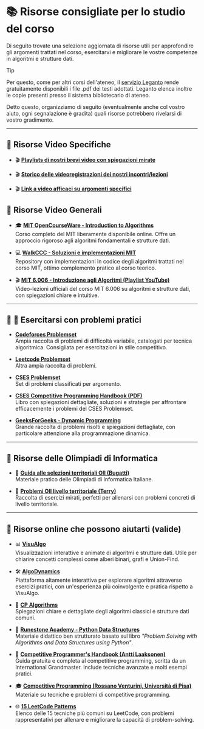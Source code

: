 # 📚 Risorse consigliate per lo studio del corso

Di seguito trovate una selezione aggiornata di risorse utili per approfondire gli argomenti trattati nel corso, esercitarvi e migliorare le vostre competenze in algoritmi e strutture dati.

> [!TIP]
> Per questo, come per altri corsi dell'ateneo, il [servizio Leganto](https://univr.alma.exlibrisgroup.com/leganto/public/39UVR_INST/lists/5060419080005791?auth=SAML) rende gratuitamente disponibili i file .pdf dei testi adottati. Leganto elenca inoltre le copie presenti presso il sistema bibliotecario di ateneo.

Detto questo, organizziamo di seguito (eventualmente anche col vostro aiuto, ogni segnalazione è gradita) quali risorse potrebbero rivelarsi di vostro gradimento.

---

## 🎥 Risorse Video Specifiche

- 🎬 **[Playlists di nostri brevi video con spiegazioni mirate](videoregistrazioni_nostre)**

- 🎬 **[Storico delle videoregistrazioni dei nostri incontri/lezioni](videoregistrazioni_incontri)**

- 🎬 **[Link a video afficaci su argomenti specifici](video_specifici)**

## 🎥 Risorse Video Generali

- 🎓 **[MIT OpenCourseWare - Introduction to Algorithms](https://ocw.mit.edu/courses/6-046j-introduction-to-algorithms-sma-5503-fall-2005/)**  
  Corso completo del MIT liberamente disponibile online. Offre un approccio rigoroso agli algoritmi fondamentali e strutture dati.

- 💻 **[WalkCCC - Soluzioni e implementazioni MIT](https://walkccc.me/CLRS/)**  
  Repository con implementazioni in codice degli algoritmi trattati nel corso MIT, ottimo complemento pratico al corso teorico.

- 🎬 **[MIT 6.006 - Introduzione agli Algoritmi (Playlist YouTube)](https://youtube.com/playlist?list=PLUl4u3cNGP61Oq3tWYp6V_F-5jb5L2iHb&si=Xc4Oyw8bauykI7lm)**  
  Video-lezioni ufficiali del corso MIT 6.006 su algoritmi e strutture dati, con spiegazioni chiare e intuitive.

---

## 🚀 🎯 Esercitarsi con problemi pratici

- **[Codeforces Problemset](https://codeforces.com/problemset)**  
  Ampia raccolta di problemi di difficoltà variabile, catalogati per tecnica algoritmica. Consigliata per esercitazioni in stile competitivo.

- **[Leetcode Problemset](https://leetcode.com/problemset)**  
  Altra ampia raccolta di problemi.


- **[CSES Problemset](https://cses.fi/problemset/)**  
  Set di problemi classificati per argomento.

- **[CSES Competitive Programming Handbook (PDF)](https://cses.fi/book/book.pdf)**  
  Libro con spiegazioni dettagliate, soluzioni e strategie per affrontare efficacemente i problemi del CSES Problemset.

- **[GeeksForGeeks - Dynamic Programming](https://www.geeksforgeeks.org/dynamic-programming/)**  
  Grande raccolta di problemi risolti e spiegazioni dettagliate, con particolare attenzione alla programmazione dinamica.

---

## 📌 Risorse delle Olimpiadi di Informatica

- 📖 **[Guida alle selezioni territoriali OII (Bugatti)](https://training.olinfo.it/bugatti.pdf)**  
  Materiale pratico delle Olimpiadi di Informatica Italiane.

- 🚀 **[Problemi OII livello territoriale (Terry)](https://training.olinfo.it/tasks/terry/1)**  
  Raccolta di esercizi mirati, perfetti per allenarsi con problemi concreti di livello territoriale.


---
## 🔗 Risorse online che possono aiutarti (valide)

- 📊 **[VisuAlgo](https://visualgo.net/en)**  
  Visualizzazioni interattive e animate di algoritmi e strutture dati. Utile per chiarire concetti complessi come alberi binari, grafi e Union-Find.

- 🛠️ **[AlgoDynamics](https://algodynamics.io/)**  
  Piattaforma altamente interattiva per esplorare algoritmi attraverso esercizi pratici, con un'esperienza più coinvolgente e pratica rispetto a VisuAlgo.

- 📖 **[CP Algorithms](https://cp-algorithms.com/)**  
  Spiegazioni chiare e dettagliate degli algoritmi classici e strutture dati comuni.

- 🐍 **[Runestone Academy - Python Data Structures](https://runestone.academy/ns/books/published/pythonds3/index.html)**  
  Materiale didattico ben strutturato basato sul libro *"Problem Solving with Algorithms and Data Structures using Python"*.

- 🥇 **[Competitive Programmer's Handbook (Antti Laaksonen)](https://kostka.dev/sp/)**  
  Guida gratuita e completa al competitive programming, scritta da un International Grandmaster. Include tecniche avanzate e molti esempi pratici.

- 🎓 **[Competitive Programming (Rossano Venturini, Università di Pisa)](https://pages.di.unipi.it/rossano/competitive/)**  
  Materiale  su tecniche e problemi di competitive programming.


- 🌐 **[15 LeetCode Patterns](https://blog.algomaster.io/p/15-leetcode-patterns)**  
  Elenco delle 15 tecniche più comuni su LeetCode, con problemi rappresentativi per allenare e migliorare la capacità di problem-solving.

